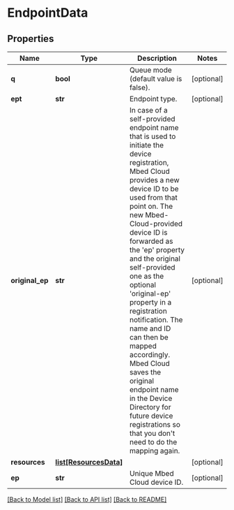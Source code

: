 # EndpointData

## Properties
Name | Type | Description | Notes
------------ | ------------- | ------------- | -------------
**q** | **bool** | Queue mode (default value is false). | [optional] 
**ept** | **str** | Endpoint type. | [optional] 
**original_ep** | **str** | In case of a self-provided endpoint name that is used to initiate the device registration, Mbed Cloud provides a new device ID to be used from that point on. The new Mbed-Cloud-provided device ID is forwarded as the &#39;ep&#39; property and the original self-provided one as the optional &#39;original-ep&#39; property in a registration notification. The name and ID can then be mapped accordingly. Mbed Cloud saves the original endpoint name in the Device Directory for future device registrations so that you don&#39;t need to do the mapping again.   | [optional] 
**resources** | [**list[ResourcesData]**](ResourcesData.md) |  | [optional] 
**ep** | **str** | Unique Mbed Cloud device ID. | [optional] 

[[Back to Model list]](../README.md#documentation-for-models) [[Back to API list]](../README.md#documentation-for-api-endpoints) [[Back to README]](../README.md)


